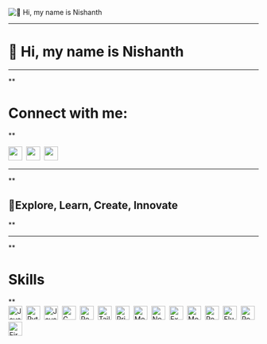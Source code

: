 ![👋 Hi, my name is Nishanth](https://mir-s3-cdn-cf.behance.net/project_modules/max_1200/79731568097599.5b50bca477735.jpg)
<hr/>
<div id="toc">
  <ul align="left" style="list-style: none">
    <summary>
      <h1>
        👋 Hi, my name is Nishanth
      </h1>
    </summary>
  </ul>
</div>
<hr/>
**<h1 align="left">Connect with me:</h1>** 
<p align="left"><a href="https://www.linkedin.com/in/www.linkedin.com/in/nishanthhks" target="_blank"><img src="https://img.shields.io/badge/LinkedIn-0077B5?style=for-the-badge&logo=linkedin&logoColor=white" height="28" style="margin-right: 4px"></a> <a href="https://github.com/https://github.com/nishanthhks" target="_blank"><img src="https://img.shields.io/badge/GitHub-100000?style=for-the-badge&logo=github&logoColor=white" height="28" style="margin-right: 4px"></a> <a href="nishanth.kkps@gmail.com" target="_blank"><img src="https://img.shields.io/badge/Gmail-D14836?style=for-the-badge&logo=gmail&logoColor=white" height="28" style="margin-right: 4px"></a></p>
<hr/>
 **<h2 align="left">🚀Explore, Learn, Create, Innovate</h2>**
<hr/>
 **<h1 align="left">Skills</h1>**

<div style="display: flex; flex-wrap: wrap; gap: 4px; justify-content: left;"><img src="https://img.shields.io/badge/JavaScript-F7DF1C?logo=javascript&logoColor=white" height="28" alt="JavaScript" style="margin-right: 4px"> <img src="https://img.shields.io/badge/Python-306998?logo=python&logoColor=white" height="28" alt="Python" style="margin-right: 4px"> <img src="https://img.shields.io/badge/Java-007396?logo=java&logoColor=white" height="28" alt="Java" style="margin-right: 4px"> <img src="https://img.shields.io/badge/C-A8B9CC?logo=c&logoColor=white" height="28" alt="C" style="margin-right: 4px"> <img src="https://img.shields.io/badge/React-20232A?logo=react&logoColor=61DAFB" height="28" alt="React" style="margin-right: 4px"> <img src="https://img.shields.io/badge/Tailwind_CSS-38B2AC?logo=tailwind-css&logoColor=white" height="28" alt="Tailwind CSS" style="margin-right: 4px"> <img src="https://img.shields.io/badge/Prisma-2D3748?logo=prisma&logoColor=white" height="28" alt="Prisma" style="margin-right: 4px"> <img src="https://img.shields.io/badge/Mongoose-880000?logo=mongoose&logoColor=white" height="28" alt="Mongoose" style="margin-right: 4px"> <img src="https://img.shields.io/badge/Node.js-8CC84B?logo=node.js&logoColor=white" height="28" alt="Node.js" style="margin-right: 4px"> <img src="https://img.shields.io/badge/Express-000000?logo=express&logoColor=white" height="28" alt="Express" style="margin-right: 4px"> <img src="https://img.shields.io/badge/MongoDB-4EA94B?logo=mongodb&logoColor=white" height="28" alt="MongoDB" style="margin-right: 4px"> <img src="https://img.shields.io/badge/PostgreSQL-316192?logo=postgresql&logoColor=white" height="28" alt="PostgreSQL" style="margin-right: 4px"> <img src="https://img.shields.io/badge/Flutter-02569B?logo=flutter&logoColor=white" height="28" alt="Flutter" style="margin-right: 4px"> <img src="https://img.shields.io/badge/Postman-FF6C37?logo=postman&logoColor=white" height="28" alt="Postman" style="margin-right: 4px"> <img src="https://img.shields.io/badge/Firebase-FFCA28?logo=firebase&logoColor=white" height="28" alt="Firebase" style="margin-right: 4px"></div>
